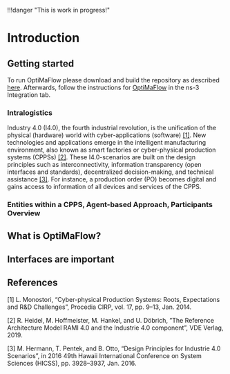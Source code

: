 !!!danger "This is work in progress!"

# Introduction

## Getting started

To run OptiMaFlow please download and build the repository as described [here](../getting_started.md).
Afterwards, follow the instructions for [OptiMaFlow](../daisi/using.md) in the ns-3 Integration tab.

### Intralogistics

Industry 4.0 (I4.0), the fourth industrial revolution, is the unification of the physical (hardware) world with cyber-applications (software) [[1]](#references).
New technologies and applications emerge in the intelligent manufacturing environment, also known as smart factories or cyber-physical production systems (CPPSs) [[2]](#references).
These I4.0-scenarios are built on the design principles such as interconnectivity, information transparency (open interfaces and standards), decentralized decision-making, and technical assistance [[3]](#references).
For instance, a production order (PO) becomes digital and gains access to information of all devices and services of the CPPS.

### Entities within a CPPS, Agent-based Approach, Participants Overview

## What is OptiMaFlow?

## Interfaces are important

## References

[1] L. Monostori, “Cyber-physical Production Systems: Roots, Expectations and R&D Challenges”, Procedia CIRP, vol. 17, pp. 9–13, Jan. 2014.

[2] R. Heidel, M. Hoffmeister, M. Hankel, and U. Döbrich, ”The Reference Architecture Model RAMI 4.0 and the Industrie 4.0 component”, VDE Verlag, 2019.

[3] M. Hermann, T. Pentek, and B. Otto, “Design Principles for Industrie 4.0 Scenarios”, in 2016 49th Hawaii International Conference on System Sciences (HICSS), pp. 3928–3937, Jan. 2016.
